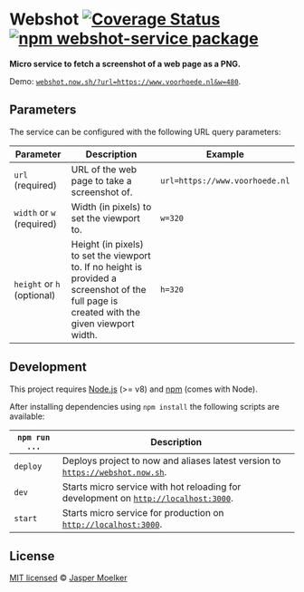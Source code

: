 # Webshot [![Coverage Status](https://coveralls.io/repos/github/jbmoelker/webshot-service/badge.svg?branch=master)](https://coveralls.io/github/jbmoelker/webshot-service?branch=master) [![npm webshot-service package](https://img.shields.io/npm/v/@jbmoelker/webshot-service.svg)](https://npmjs.org/package/@jbmoelker/webshot-service)

**Micro service to fetch a screenshot of a web page as a PNG.**

Demo: [`webshot.now.sh/?url=https://www.voorhoede.nl&w=480`](https://webshot.now.sh/?url=https://www.voorhoede.nl&w=480).


## Parameters

The service can be configured with the following URL query parameters:

Parameter | Description | Example
--- | --- | ---
`url` (required) | URL of the web page to take a screenshot of. | `url=https://www.voorhoede.nl`
`width` or `w` (required) | Width (in pixels) to set the viewport to. | `w=320`
`height` or `h` (optional) | Height (in pixels) to set the viewport to. If no height is provided a screenshot of the full page is created with the given viewport width. | `h=320`


## Development

This project requires [Node.js](http://nodejs.org/) (>= v8) and [npm](https://npmjs.org/) (comes with Node).

After installing dependencies using `npm install` the following scripts are available:

`npm run ...` | Description
---|---
`deploy` | Deploys project to now and aliases latest version to [`https://webshot.now.sh`](https://webshot.now.sh).
`dev` | Starts micro service with hot reloading for development on [`http://localhost:3000`](http://localhost:3000).
`start` | Starts micro service for production on [`http://localhost:3000`](http://localhost:3000).


## License

[MIT licensed](license) © [Jasper Moelker](https://twitter.com/jbmoelker)
